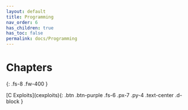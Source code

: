 ```yaml
---
layout: default
title: Programming
nav_order: 6
has_children: true
has_toc: false
permalink: docs/Programming
---
```


# Chapters
{: .fs-8 .fw-400 }

<div class="code-example" markdown="1">

<span>
[C Exploits](cexploits){: .btn .btn-purple .fs-6 .px-7 .py-4 .text-center .d-block }
</span>
</div>
